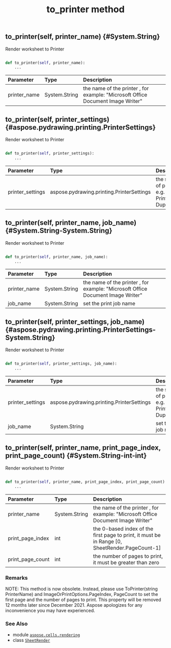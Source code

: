 ﻿---
title: to_printer method
second_title: Aspose.Cells for Python via .NET API References
description: 
type: docs
weight: 60
url: /aspose.cells.rendering/sheetrender/to_printer/
is_root: false
---

## to_printer(self, printer_name) {#System.String}

Render worksheet to Printer



```python

def to_printer(self, printer_name):
    ...
```


| Parameter | Type | Description |
| :- | :- | :- |
| printer_name | System.String | the name of the printer , for example: "Microsoft Office Document Image Writer" |


## to_printer(self, printer_settings) {#aspose.pydrawing.printing.PrinterSettings}

Render worksheet to Printer



```python

def to_printer(self, printer_settings):
    ...
```


| Parameter | Type | Description |
| :- | :- | :- |
| printer_settings | aspose.pydrawing.printing.PrinterSettings | the settings of printer, e.g. PrinterName, Duplex |


## to_printer(self, printer_name, job_name) {#System.String-System.String}

Render worksheet to Printer



```python

def to_printer(self, printer_name, job_name):
    ...
```


| Parameter | Type | Description |
| :- | :- | :- |
| printer_name | System.String | the name of the printer , for example: "Microsoft Office Document Image Writer" |
| job_name | System.String | set the print job name |


## to_printer(self, printer_settings, job_name) {#aspose.pydrawing.printing.PrinterSettings-System.String}

Render worksheet to Printer



```python

def to_printer(self, printer_settings, job_name):
    ...
```


| Parameter | Type | Description |
| :- | :- | :- |
| printer_settings | aspose.pydrawing.printing.PrinterSettings | the settings of printer, e.g. PrinterName, Duplex |
| job_name | System.String | set the print job name |


## to_printer(self, printer_name, print_page_index, print_page_count) {#System.String-int-int}

Render worksheet to Printer



```python

def to_printer(self, printer_name, print_page_index, print_page_count):
    ...
```


| Parameter | Type | Description |
| :- | :- | :- |
| printer_name | System.String | the name of the printer , for example: "Microsoft Office Document Image Writer" |
| print_page_index | int | the 0-based index of the first page to print, it must be in Range [0, SheetRender.PageCount-1] |
| print_page_count | int | the number of pages to print, it must be greater than zero |
### Remarks

NOTE: This method is now obsolete. 
Instead, please use ToPrinter(string PrinterName) and ImageOrPrintOptions.PageIndex, PageCount to set the first page and the number of pages to print.
This property will be removed 12 months later since December 2021. 
Aspose apologizes for any inconvenience you may have experienced.


### See Also
* module [`aspose.cells.rendering`](../../)
* class [`SheetRender`](/cells/python-net/aspose.cells.rendering/sheetrender)
